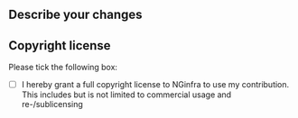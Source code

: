 Describe your changes
--------------------


Copyright license
-----------------

Please tick the following box:
 - [ ] I hereby grant a full copyright license to NGinfra to use my contribution. This includes but
 is not limited to commercial usage and re-/sublicensing
